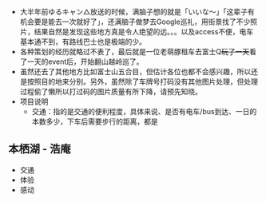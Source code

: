   * 大半年前ゆるキャン△放送的时候，满脑子想的就是「いいな〜」「这辈子有机会要是能去一次就好了」，还满脑子做梦去Google巡礼，用街景找了不少照片，结果自然是发现这些地方真是令人绝望的远。。。以及access不便，电车基本通不到，有路线巴士也是极端的少。
  * 各种策划的经历就略过不表了，最后就是一位老萌豚租车去富士Q<del>玩了一天</del>看了一天的event后，开始翻山越岭巡了。
  * 虽然还去了其他地方比如富士山五合目，但估计各位也都不会感兴趣，所以还是按照目的地来分别。另外，虽然除了车牌号打码没有其他图片处理，但处理过程偷了懒所以打过码的图片质量有所下降，请预先知晓。
  * 项目说明
      * 交通：指的是交通的便利程度，具体来说、是否有电车/bus到达、一日的本数多少，下车后需要步行的距离，都是


  ## 本栖湖 - 浩庵
  
  * 交通
  * 体验
  * 感动


